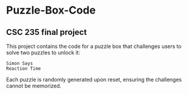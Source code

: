 # Puzzle-Box-Code
CSC 235 final project
-
This project contains the code for a puzzle box that challenges users to solve two puzzles to unlock it:

    Simon Says
    Reaction Time

Each puzzle is randomly generated upon reset, ensuring the challenges cannot be memorized.
